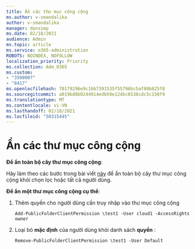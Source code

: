 ```yaml
---
title: Ẩn các thư mục công cộng
ms.author: v-smandalika
author: v-smandalika
manager: dansimp
ms.date: 02/18/2021
audience: Admin
ms.topic: article
ms.service: o365-administration
ROBOTS: NOINDEX, NOFOLLOW
localization_priority: Priority
ms.collection: Adm_O365
ms.custom:
- "3500007"
- "8417"
ms.openlocfilehash: 70179296e9c1bb7391535f55796bc5af80b825f8
ms.sourcegitcommit: a019bd8b0244914edb59e124bc6538cdc5c158f9
ms.translationtype: MT
ms.contentlocale: vi-VN
ms.lasthandoff: 02/18/2021
ms.locfileid: "50315445"
---
```

# <a name="hide-public-folders"></a>Ẩn các thư mục công cộng

**Để ẩn toàn bộ cây thư mục công cộng**:

Hãy làm theo các bước trong bài viết [này](https://aka.ms/ControlPF) để ẩn toàn bộ cây thư mục công cộng khỏi chọn lọc hoặc tất cả người dùng.

**Để ẩn một thư mục công cộng cụ thể**:

1. Thêm quyền cho người dùng cần truy nhập vào thư mục công cộng

    `Add-PublicFolderClientPermission \test1 -User cloud1 -AccessRights owner`

2. Loại bỏ **mặc định** của người dùng khỏi danh sách **quyền** :

    `Remove-PublicFolderClientPermission \test1 -User Default`
